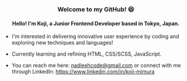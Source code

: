 <h3 align="center"> Welcome to my GitHub! 😄 </h3>

<h4 align="center"> Hello! I'm Koji, a Junior Frontend Developer based in Tokyo, Japan. </h4>

- I'm interested in delivering innovative user experience by coding and exploring new techniques and languages!
  
- Currently learning and refining HTML, CSS/SCSS, JavaScript.
  
- You can reach me here: nadleehcode@gmail.com or connect with me through LinkedIn: https://www.linkedin.com/in/koji-mimura

<!---
imnadleeh/imnadleeh is a ✨ special ✨ repository because its `README.md` (this file) appears on your GitHub profile.
You can click the Preview link to take a look at your changes.
--->
